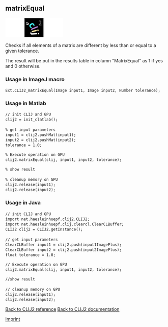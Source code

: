 ## matrixEqual
<img src="images/mini_empty_logo.png"/><img src="images/mini_clij2_logo.png"/><img src="images/mini_empty_logo.png"/>

Checks if all elements of a matrix are different by less than or equal to a given tolerance. 

The result will be put in the results table in column "MatrixEqual" as 1 if yes and 0 otherwise.

### Usage in ImageJ macro
```
Ext.CLIJ2_matrixEqual(Image input1, Image input2, Number tolerance);
```


### Usage in Matlab
```
// init CLIJ and GPU
clij2 = init_clatlab();

% get input parameters
input1 = clij2.pushMat(input1);
input2 = clij2.pushMat(input2);
tolerance = 1.0;
```

```
% Execute operation on GPU
clij2.matrixEqual(clij, input1, input2, tolerance);
```

```
% show result

% cleanup memory on GPU
clij2.release(input1);
clij2.release(input2);
```


### Usage in Java
```
// init CLIJ and GPU
import net.haesleinhuepf.clij2.CLIJ2;
import net.haesleinhuepf.clij.clearcl.ClearCLBuffer;
CLIJ2 clij2 = CLIJ2.getInstance();

// get input parameters
ClearCLBuffer input1 = clij2.push(input1ImagePlus);
ClearCLBuffer input2 = clij2.push(input2ImagePlus);
float tolerance = 1.0;
```

```
// Execute operation on GPU
clij2.matrixEqual(clij, input1, input2, tolerance);
```

```
//show result

// cleanup memory on GPU
clij2.release(input1);
clij2.release(input2);
```


[Back to CLIJ2 reference](https://clij.github.io/clij2-docs/reference)
[Back to CLIJ2 documentation](https://clij.github.io/clij2-docs)

[Imprint](https://clij.github.io/imprint)
